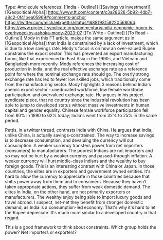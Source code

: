 Type: #molecule 
references: [[india - Outline]]
[[Savings vs Investment]]
[[Geopoltical Alpha]]
https://www.ft.com/content/c3a28628-5b92-4db7-a8c2-0f41bea05969#comments-anchor
https://twitter.com/michaelxpettis/status/1688193159220568064
https://www.project-syndicate.org/commentary/india-economic-boom-is-overhyped-by-ashoka-mody-2023-07
[[To Write - Outline]]
[[To Read - Outline]]
Mody in this FT article, makes the same argument as in [[Geopoltical Alpha]] that India is constrained by a lack of investment, which is due to a low savings rate. Mody's focus is on how an over-valued Rupee constrains the export sector. This has prevented an export manufacturing boom, like that experienced in East Asia in the 1990s, and Vietnam and Bangladesh more recently. Mody references the increasing cost of production in India, and the real effective exchange rate as a reference point for where the nominal exchange rate should go. The overly strong exchange rate has led to fewer low skilled jobs, which traditionally come from the manufacturing sector. Mody highlights 3 reasons behind India's anemic export sector - uneducated workforce, low female workforce participation, and overvalued exchange rate. He argues in his project-syndicate piece, that no country since the industrial revolution has been able to jump to developed status without massive investments in human capital and gender equality. Chinese female workforce participation fell from 80% in 1990 to 62% today; India's went from 32% to 25% in the same period. 

Pettis, in a twitter thread, contrasts India with China. He argues that India, unlike China, is actually savings-constrained. The way to increase savings is to decrease consumption, and devaluing the currency will cut consumption. A weaker currency transfers power from net importers (consumers) to manufacturers. The poorest Indians are not importers and so may not be hurt by a weaker currency and passed-through inflation. A weaker currency will hurt middle-class Indians and the wealthy to buy foreign goods. This is an interesting contrast with China or Japan. In those countries, the elites are in exporters and government owned entities. It's hard to allow the currency to appreciate in those countries because that shifts power away from them and to consumers. Because they haven't taken appropriate actions, they suffer from  weak domestic demand. The elites in India, on the other hand, are not primarily exporters or manufacturers. The wealthy enjoy being able to import luxury goods and travel abroad. I suspect, net-net they benefit from stronger domestic demand, as India is a consumption-led economy. That's why it's hard to let the Rupee depreciate. It's much more similar to a developed country in that regard. 

This is a good framework to think about constraints. Which group holds the power? Net importers or exporters?

